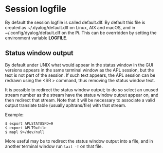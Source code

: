 <h1 class="heading"><span class="name">Session logfile</span></h1>

By default the session logfile is called default.dlf. By default this file is created as ~/.dyalog/default.dlf on Linux, AIX and macOS, and in ~/.config/dyalog/default.dlf on the Pi. This can be overridden by setting the environment variable **LOGFILE**.

## Status window output

By default under UNIX what would appear in the status window in the GUI versions appears in the same terminal window as the APL session, but the text is not part of the session. If such text appears, the APL session can be redrawn using the <SR \> command, thus removing the status window text.

It is possible to redirect the status window output; to do so select an unused stream number as the stream have the status window output appear on, and then redirect that stream. Note that it will be necessary to associate a valid output translate table (usually apltrans/file) with that stream.

Example:
```
$ export APLSTATUSFD=9
$ export APLT9=file
$ mapl 9>/dev/null
```

More useful may be to redirect the status window output into a file, and in another terminal window run `tail -f` on that file.

